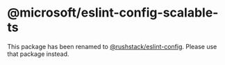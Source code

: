 # @microsoft/eslint-config-scalable-ts

This package has been renamed to
[@rushstack/eslint-config](https://www.npmjs.com/package/@rushstack/eslint-config).
Please use that package instead.
